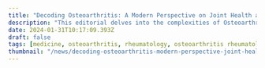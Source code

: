 ```yaml
---
title: "Decoding Osteoarthritis: A Modern Perspective on Joint Health and Disease Progression"
description: "This editorial delves into the complexities of Osteoarthritis, exploring its evolution from being perceived merely as age-related wear and tear to a dynamic process of joint tissue damage and repair, highlighting the intricate interplay of risk factors and the challenges in managing this prevalent joint condition."
date: 2024-01-31T10:17:09.393Z
draft: false
tags: [medicine, osteoarthritis, rheumatology, osteoarthritis rheumatology]
thumbnail: "/news/decoding-osteoarthritis-modern-perspective-joint-health-disease-progression/thumb.png"
---
```


